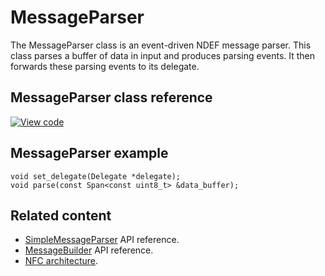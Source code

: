 # MessageParser

The MessageParser class is an event-driven NDEF message parser. This class parses a buffer of data in input and produces parsing events. It then forwards these parsing events to its delegate.

## MessageParser class reference

[![View code](https://www.mbed.com/embed/?type=library)](https://os.mbed.com/docs/mbed-os/v6.3/mbed-os-api-doxy/classmbed_1_1nfc_1_1ndef_1_1_message_parser.html)

## MessageParser example

```
void set_delegate(Delegate *delegate);
void parse(const Span<const uint8_t> &data_buffer);
```

## Related content

- [SimpleMessageParser](simplemessageparser.html) API reference.
- [MessageBuilder](messagebuilder.html) API reference.
- [NFC architecture](../apis/nfc-technology.html).
